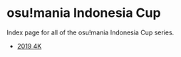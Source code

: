 # osu!mania Indonesia Cup

Index page for all of the osu!mania Indonesia Cup series.

- [2019 4K](./2019_4K "osu!mania 4K Indonesia Cup 2019")
